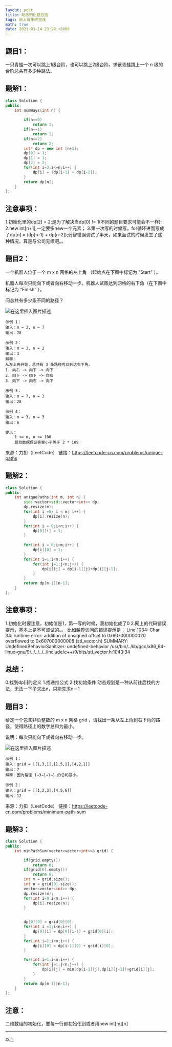 ```yaml
---
layout: post
title: 动态归化题总结
tags: 纸上得来终觉浅
math: true
date: 2021-03-14 23:20 +0800
---
```



## 题目1：
一只青蛙一次可以跳上1级台阶，也可以跳上2级台阶。求该青蛙跳上一个 n 级的台阶总共有多少种跳法。

## 题解1：
```cpp
class Solution {
public:
    int numWays(int n) {
        
        if(n==0)
            return 1;
        if(n==1)
            return 1;
        if(n==2)
            return 2;
        int* dp = new int [n+1];
        dp[0] = 1;
        dp[1] = 1;  
        dp[2] = 2;
        for(int i=3;i<=n;i++) {
            dp[i] = (dp[i-1] + dp[i-2]);
        }
        return dp[n];
    }
};

```

## 注意事项：
1.初始化里的dp[2] = 2;是为了解决当dp[0] != 1(不同的题目要求可能会不一样);
2.new int[n+1],一定要多new一个元素；
3.第一次写的时候写，for循环进而写成了dp[n] = (dp[n-1] + dp[n-2]);弱智错误调试了半天，如果面试的时候发生了这种情况，算是与公司无缘吧。。


## 题目2：

一个机器人位于一个 m x n 网格的左上角 （起始点在下图中标记为 “Start” ）。

机器人每次只能向下或者向右移动一步。机器人试图达到网格的右下角（在下图中标记为 “Finish” ）。

问总共有多少条不同的路径？

 ![在这里插入图片描述](https://img-blog.csdnimg.cn/2021031423381975.png)

```
示例 1：
输入：m = 3, n = 7
输出：28

示例 2：
输入：m = 3, n = 2
输出：3
解释：
从左上角开始，总共有 3 条路径可以到达右下角。
1. 向右 -> 向下 -> 向下
2. 向下 -> 向下 -> 向右
3. 向下 -> 向右 -> 向下

示例 3：
输入：m = 7, n = 3
输出：28

示例 4：
输入：m = 3, n = 3
输出：6

提示：
    1 <= m, n <= 100
    题目数据保证答案小于等于 2 * 109
```
来源：力扣（LeetCode）
链接：https://leetcode-cn.com/problems/unique-paths


## 题解2：
```cpp
class Solution {
public:
    int uniquePaths(int m, int n) {
        std::vector<std::vector<int>> dp;
        dp.resize(m);
        for(int i =0; i < m; i++) {
            dp[i].resize(n);
        }
        for(int i = 0;i<n;i++) {
            dp[0][i] = 1;
        }
        
        for(int i = 0;i<m;i++) {
            dp[i][0] = 1;
        }
        for(int i=1;i<m;i++) {
            for(int j=1;j<n;j++) {
                dp[i][j] = dp[i-1][j]+dp[i][j-1];
            }
        }
        return dp[m-1][n-1];
    }
};
```

## 注意事项：
1.初始化时要注意，初始值是1，第一写的时候，我初始化成了0
2.网上的代码错误提示，基本上是不可调试的。。
比如越界访问的错误提示是：
Line 1034: Char 34: runtime error: addition of unsigned offset to 0x607000000020 overflowed to 0x607000000008 (stl_vector.h)
SUMMARY: UndefinedBehaviorSanitizer: undefined-behavior /usr/bin/../lib/gcc/x86_64-linux-gnu/9/../../../../include/c++/9/bits/stl_vector.h:1043:34

## 总结：
0.找到dp[i]的定义
1.找递推公式
2.找初始条件
动态规划是一种从前往后找的方法，无法一下子求出n，只能先求n－1

## 题目3：
给定一个包含非负整数的 m x n 网格 grid ，请找出一条从左上角到右下角的路径，使得路径上的数字总和为最小。

说明：每次只能向下或者向右移动一步。

 ![在这里插入图片描述](https://img-blog.csdnimg.cn/20210315002559422.jpg)

```
示例 1：
输入：grid = [[1,3,1],[1,5,1],[4,2,1]]
输出：7
解释：因为路径 1→3→1→1→1 的总和最小。

示例 2：
输入：grid = [[1,2,3],[4,5,6]]
输出：12
```

来源：力扣（LeetCode）
链接：https://leetcode-cn.com/problems/minimum-path-sum


## 题解3：
```cpp
class Solution {
public:
    int minPathSum(vector<vector<int>>& grid) {

        if(grid.empty())
            return 0;
        if(grid[0].empty())
            return 0;
        int m = grid.size();
        int n = grid[0].size();
        vector<vector<int>> dp;
        dp.resize(m);
        for(int i=0;i<m;i++) {
            dp[i].resize(n);
        }
        

        dp[0][0] = grid[0][0];
        for(int i =1;i<n;i++) {
            dp[0][i] = dp[0][i-1] + grid[0][i];
        }
        for(int i=1;i<m;i++) {
            dp[i][0] = dp[i-1][0] + grid[i][0];
        }

        for(int i=1;i<m;i++) {
            for(int j=1;j<n;j++) {
                dp[i][j] = min(dp[i-1][j],dp[i][j-1])+grid[i][j];
            }
        }
        return dp[m-1][n-1];
    }
};
```

## 注意：
二维数组的初始化，要每一行都初始化到或者用new int[m][n]



----

 以上
